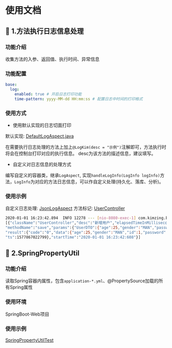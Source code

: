 # 使用文档

## :cherries: 1.方法执行日志信息处理

### 功能介绍

收集方法的入参、返回值、执行时间、异常信息

### 功能配置

```yaml
base:
  log:
    enabled: true # 开启日志打印功能
    time-pattern: yyyy-MM-dd HH:mm:ss # 配置日志中时间的打印格式
```

### 使用方式

* 使用默认实现的日志切面打印

默认实现: [DefaultLogAspect.java](../src/main/java/com/kimzing/base/log/impl/DefaultLogAspect.java)

在需要执行日志处理的方法上加上`@LogKim(desc = "示例")`注解即可，方法执行时将会在控制台打印对应的执行信息。
desc为该方法的描述信息，建议填写。

* 自定义对日志信息的处理方式

编写自定义的容器类，继承`LogAspect`, 实现`handleLogInfo(LogInfo logInfo)`方法，`LogInfo`为对应的方法日志信息，可以作自定义处理(持久化、落库、分析)。

### 使用示例

自定义日志处理: [JsonLogAspect](../../src/base-springboot-starter-test/src/main/java/com/kimzing/test/config/log/JsonLogAspect.java)
方法标记: [UserController](../../src/base-springboot-starter-test/src/main/java/com/kimzing/test/controller/UserController.java)

```bash
2020-01-01 16:23:42.894  INFO 12278 --- [nio-8080-exec-1] com.kimzing.base.utils.log.LogUtil       : method exec: 
[{"className":"UserController","desc":"新增用户","elapsedTimeInMilliseconds":191,"endTime":"2020-01-01 16:23:42:799",
"methodName":"save","params":{"UserDTO":{"age":25,"gender":"MAN","password":"123456","username":"kimzing"}},
"result":{"code":"0","data":{"age":25,"gender":"MAN","id":1,"password":"123456","username":"kimzing"},"msg":"SUCCESS",
"ts":1577867022799},"startTime":"2020-01-01 16:23:42:608"}]
```

## :cherries: 2.SpringPropertyUtil

### 功能介绍

读取Spring容器内属性，包含`application-*.yml`、@PropertySource加载的所有Spring属性

### 使用环境

SpringBoot-Web项目

### 使用示例

[SpringPropertyUtilTest](../../base-springboot-starter-test/src/test/java/com/kimzing/test/SpringPropertyUtilTest.java)